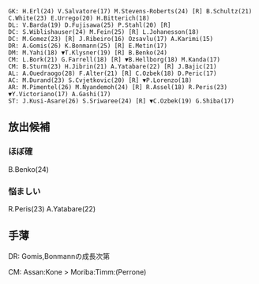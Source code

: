 ```
GK: H.Erl(24) V.Salvatore(17) M.Stevens-Roberts(24) [R] B.Schultz(21) C.White(23) E.Urrego(20) H.Bitterich(18)
DL: V.Barda(19) D.Fujisawa(25) P.Stahl(20) [R] 
DC: S.Wiblishauser(24) M.Fein(25) [R] L.Johanesson(18)
DC: M.Gomez(23) [R] J.Ribeiro(16) Ozsavlu(17) A.Karimi(15)
DR: A.Gomis(26) K.Bonmann(25) [R] E.Metin(17)
DM: M.Yahi(18) ▼T.Klysner(19) [R] B.Benko(24)
CM: L.Bork(21) G.Farrell(18) [R] ▼B.Hellborg(18) M.Kanda(17)
CM: B.Sturm(23) H.Jibrin(21) A.Yatabare(22) [R] J.Bajic(21) 
AL: A.Ouedraogo(28) F.Alter(21) [R] C.Ozbek(18) D.Peric(17)
AC: M.Durand(23) S.Cvjetkovic(20) [R] ▼P.Lorenzo(18) 
AR: M.Pimentel(26) M.Nyandemoh(24) [R] R.Assel(18) R.Peris(23) ▼Y.Victoriano(17) A.Gashi(17)
ST: J.Kusi-Asare(26) S.Sriwaree(24) [R] ▼C.Ozbek(19) G.Shiba(17)
```

## 放出候補
### ほぼ確
B.Benko(24)

### 悩ましい
R.Peris(23)
A.Yatabare(22)

## 手薄
DR: Gomis,Bonmannの成長次第

CM: Assan:Kone > Moriba:Timm:(Perrone)  
